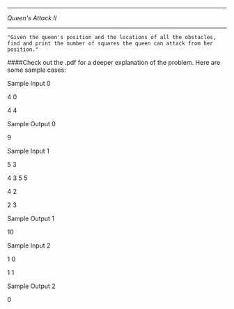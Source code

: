 *******************
*Queen's Attack II*
*******************

	"Given the queen's position and the locations of all the obstacles, find and print the number of squares the queen can attack from her position."

####Check out the .pdf for a deeper explanation of the problem. Here are some sample cases:

Sample Input 0

4 0

4 4

Sample Output 0

9


Sample Input 1

5 3

4 3
5 5

4 2

2 3


Sample Output 1

10

Sample Input 2

1 0

1 1

Sample Output 2

0